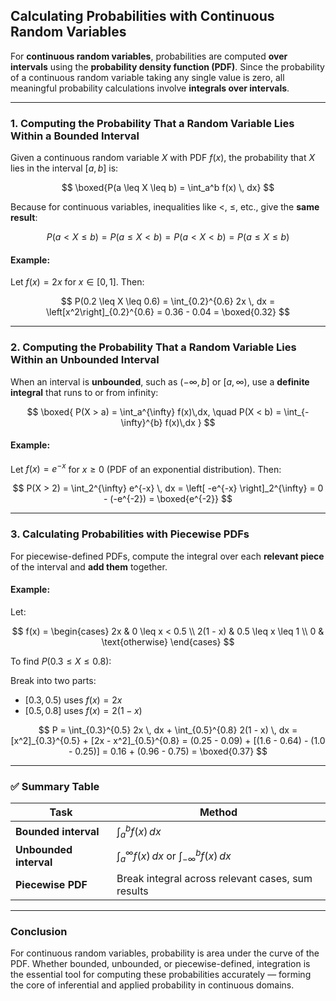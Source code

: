## **Calculating Probabilities with Continuous Random Variables**

For **continuous random variables**, probabilities are computed **over intervals** using 
the **probability density function (PDF)**. Since the probability of a continuous random 
variable taking any single value is zero, all meaningful probability calculations 
involve **integrals over intervals**.

---

### **1. Computing the Probability That a Random Variable Lies Within a Bounded Interval**

Given a continuous random variable $X$ with PDF $f(x)$, the probability that $X$ lies in the interval $[a, b]$ is:

$$
\boxed{P(a \leq X \leq b) = \int_a^b f(x) \, dx}
$$

Because for continuous variables, inequalities like $<$, $`\leq`$, etc., give the **same result**:

$$
P(a < X \leq b) = P(a \leq X < b) = P(a < X < b) = P(a \leq X \leq b)
$$

#### **Example:**

Let $`f(x) = 2x`$ for $`x \in [0, 1]`$.
Then:

$$
P(0.2 \leq X \leq 0.6) = \int_{0.2}^{0.6} 2x \, dx = \left[x^2\right]_{0.2}^{0.6} = 0.36 - 0.04 = \boxed{0.32}
$$

---

### **2. Computing the Probability That a Random Variable Lies Within an Unbounded Interval**

When an interval is **unbounded**, such as $`(-\infty, b]`$ or $`[a, \infty)`$, use a **definite integral** that runs to or from infinity:

$$
\boxed{
P(X > a) = \int_a^{\infty} f(x)\,dx, \quad
P(X < b) = \int_{-\infty}^{b} f(x)\,dx
}
$$

#### **Example:**

Let $`f(x) = e^{-x}`$ for $`x \geq 0`$ (PDF of an exponential distribution).
Then:

$$
P(X > 2) = \int_2^{\infty} e^{-x} \, dx = \left[ -e^{-x} \right]_2^{\infty} = 0 - (-e^{-2}) = \boxed{e^{-2}}
$$

---

### **3. Calculating Probabilities with Piecewise PDFs**

For piecewise-defined PDFs, compute the integral over each **relevant piece** of the interval and **add them** together.

#### **Example:**

Let:

$$
f(x) = 
\begin{cases}
2x & 0 \leq x < 0.5 \\
2(1 - x) & 0.5 \leq x \leq 1 \\
0 & \text{otherwise}
\end{cases}
$$

To find $`P(0.3 \leq X \leq 0.8)`$:

Break into two parts:

* $`[0.3, 0.5)`$ uses $`f(x) = 2x`$
* $`[0.5, 0.8]`$ uses $`f(x) = 2(1 - x)`$


$$
P = \int_{0.3}^{0.5} 2x \, dx + \int_{0.5}^{0.8} 2(1 - x) \, dx
= [x^2]_{0.3}^{0.5} + [2x - x^2]_{0.5}^{0.8}
= (0.25 - 0.09) + [(1.6 - 0.64) - (1.0 - 0.25)]
= 0.16 + (0.96 - 0.75) = \boxed{0.37}
$$

---

### ✅ **Summary Table**

| Task                   | Method                                                      |
| ---------------------- | ----------------------------------------------------------- |
| **Bounded interval**   | $`\int_a^b f(x)\, dx`$                                        |
| **Unbounded interval** | $`\int_a^{\infty} f(x)\, dx`$ or $`\int_{-\infty}^b f(x)\, dx`$ |
| **Piecewise PDF**      | Break integral across relevant cases, sum results           |

---

### **Conclusion**

For continuous random variables, probability is area under the curve of the PDF. Whether bounded,
unbounded, or piecewise-defined, integration is the essential tool for computing these probabilities 
accurately — forming the core of inferential and applied probability in continuous domains.
